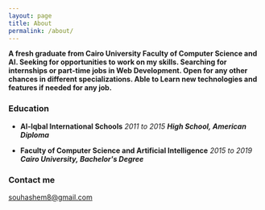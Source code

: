 ```yaml
---
layout: page
title: About
permalink: /about/
---
```


**A fresh graduate from Cairo University Faculty of Computer Science and AI. Seeking for opportunities to work on my skills. Searching for internships or part-time jobs in Web Development. Open for any other chances in different specializations. Able to Learn new technologies and features if needed for any job.**

### Education

- **Al-Iqbal International Schools** 
_2011 to 2015_
**_High School,_ _American Diploma_**

- **Faculty of Computer Science and Artificial Intelligence** 
_2015 to 2019_
**_Cairo University,_ _Bachelor's Degree_**


### Contact me

[souhashem8@gmail.com](mailto:souhashem8@gmail.com)
